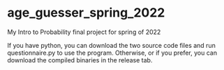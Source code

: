 # age_guesser_spring_2022
My Intro to Probability final project for spring of 2022

If you have python, you can download the two source code files and run questionnaire.py to use the program. Otherwise, or if you prefer, you can download the compiled binaries in the release tab.
